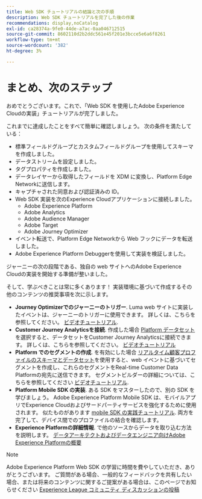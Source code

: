 ```yaml
---
title: Web SDK チュートリアルの結論と次の手順
description: Web SDK チュートリアルを完了した後の作業
recommendations: display,noCatalog
exl-id: ca28374a-9fe0-44de-a7ac-0aa046712515
source-git-commit: 8602110d2b2ddc561e45f201e3bcce5e6a6f8261
workflow-type: tm+mt
source-wordcount: '382'
ht-degree: 3%

---
```


# まとめ、次のステップ

おめでとうございます。これで、「Web SDK を使用したAdobe Experience Cloudの実装」チュートリアルが完了しました。

これまでに達成したことをすべて簡単に確認しましょう。 次の条件を満たしている：

* 標準フィールドグループとカスタムフィールドグループを使用してスキーマを作成しました。
* データストリームを設定しました。
* タグプロパティを作成しました。
* データレイヤーから取得したフィールドを XDM に変換し、Platform Edge Networkに送信します。
* キャプチャされた同意および認証済みの ID。
* Web SDK 実装を次のExperience Cloudアプリケーションに接続しました。
   * Adobe Experience Platform
   * Adobe Analytics
   * Adobe Audience Manager
   * Adobe Target
   * Adobe Journey Optimizer
* イベント転送で、Platform Edge Networkから Web フックにデータを転送しました。
* Adobe Experience Platform Debuggerを使用して実装を検証しました。

ジャーニーの次の段階である、独自の web サイトへのAdobe Experience Cloudの実装を開始する準備が整いました。

そして、学ぶべきことは常に多くあります！ 実装環境に基づいて作成するその他のコンテンツの推奨事項を次に示します。


* **Journey Optimizerでのジャーニーのトリガー**. Luma web サイトに実装したイベントは、ジャーニーのトリガーに使用できます。 詳しくは、こちらを参照してください。 [ビデオチュートリアル](https://experienceleague.adobe.com/en/docs/journey-optimizer-learn/tutorials/create-journeys/use-case-transactional-journey).
* **Customer Journey Analyticsを接続**. 作成した場合 [Platform データセット](setup-experience-platform.md)を選択すると、データセットをCustomer Journey Analyticsに接続できます。 詳しくは、こちらを参照してください。 [ビデオチュートリアル](https://experienceleague.adobe.com/en/docs/customer-journey-analytics-learn/tutorials/connections/connecting-customer-journey-analytics-to-data-sources-in-platform)
* **Platform でのセグメントの作成**. を有効にした場合 [リアルタイム顧客プロファイルのスキーマとデータセット](setup-experience-platform.md)を使用すると、web イベントに基づいてセグメントを作成し、これらのセグメントをReal-time Customer Data Platformの宛先に送信できます。 セグメントビルダーの詳細については、こちらを参照してください [ビデオチュートリアル](https://experienceleague.adobe.com/en/docs/platform-learn/tutorials/audiences/create-audiences).
* **Platform Mobile SDK の実装**. ある SDK をマスターしたので、別の SDK を学びましょう。 Adobe Experience Platform Mobile SDK は、モバイルアプリでExperience Cloudおよびサードパーティサービスを強化するために使用されます。 似たものがあります [mobile SDK の実践チュートリアル](https://experienceleague.adobe.com/en/docs/platform-learn/implement-mobile-sdk/overview). 両方を完了して、デバイス間でのプロファイルの結合を確認します。
* **Experience Platformの詳細情報**. で他のソースからデータを取り込む方法を説明します。 [データアーキテクトおよびデータエンジニア向けAdobe Experience Platformの概要](https://experienceleague.adobe.com/en/docs/platform-learn/getting-started-for-data-architects-and-data-engineers/overview)


>[!NOTE]
>
>Adobe Experience Platform Web SDK の学習に時間を費やしていただき、ありがとうございます。 ご質問がある場合、一般的なフィードバックを共有したい場合、または将来のコンテンツに関するご提案がある場合は、このページでお知らせください [Experience League コミュニティ ディスカッションの投稿](https://experienceleaguecommunities.adobe.com/t5/adobe-experience-platform-data/tutorial-discussion-implement-adobe-experience-cloud-with-web/td-p/444996)
